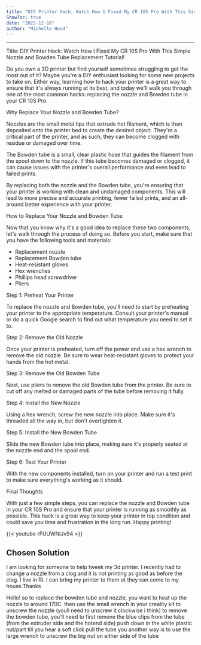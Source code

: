 ```yaml
---
title: "DIY Printer Hack: Watch How I Fixed My CR 10S Pro With This Simple Nozzle and Bowden Tube Replacement Tutorial!"
ShowToc: true 
date: "2022-12-18"
author: "Michelle Hood"
---
```

*****
Title: DIY Printer Hack: Watch How I Fixed My CR 10S Pro With This Simple Nozzle and Bowden Tube Replacement Tutorial!

Do you own a 3D printer but find yourself sometimes struggling to get the most out of it? Maybe you're a DIY enthusiast looking for some new projects to take on. Either way, learning how to hack your printer is a great way to ensure that it's always running at its best, and today we'll walk you through one of the most common hacks: replacing the nozzle and Bowden tube in your CR 10S Pro.

Why Replace Your Nozzle and Bowden Tube?

Nozzles are the small metal tips that extrude hot filament, which is then deposited onto the printer bed to create the desired object. They're a critical part of the printer, and as such, they can become clogged with residue or damaged over time.

The Bowden tube is a small, clear plastic hose that guides the filament from the spool down to the nozzle. If this tube becomes damaged or clogged, it can cause issues with the printer's overall performance and even lead to failed prints.

By replacing both the nozzle and the Bowden tube, you're ensuring that your printer is working with clean and undamaged components. This will lead to more precise and accurate printing, fewer failed prints, and an all-around better experience with your printer.

How to Replace Your Nozzle and Bowden Tube

Now that you know why it's a good idea to replace these two components, let's walk through the process of doing so. Before you start, make sure that you have the following tools and materials:

- Replacement nozzle
- Replacement Bowden tube
- Heat-resistant gloves
- Hex wrenches
- Phillips head screwdriver
- Pliers

Step 1: Preheat Your Printer

To replace the nozzle and Bowden tube, you'll need to start by preheating your printer to the appropriate temperature. Consult your printer's manual or do a quick Google search to find out what temperature you need to set it to.

Step 2: Remove the Old Nozzle

Once your printer is preheated, turn off the power and use a hex wrench to remove the old nozzle. Be sure to wear heat-resistant gloves to protect your hands from the hot metal.

Step 3: Remove the Old Bowden Tube

Next, use pliers to remove the old Bowden tube from the printer. Be sure to cut off any melted or damaged parts of the tube before removing it fully.

Step 4: Install the New Nozzle

Using a hex wrench, screw the new nozzle into place. Make sure it's threaded all the way in, but don't overtighten it.

Step 5: Install the New Bowden Tube

Slide the new Bowden tube into place, making sure it's properly seated at the nozzle end and the spool end.

Step 6: Test Your Printer

With the new components installed, turn on your printer and run a test print to make sure everything's working as it should.

Final Thoughts

With just a few simple steps, you can replace the nozzle and Bowden tube in your CR 10S Pro and ensure that your printer is running as smoothly as possible. This hack is a great way to keep your printer in top condition and could save you time and frustration in the long run. Happy printing!

{{< youtube rFUUWNlJv94 >}} 



## Chosen Solution
 I am looking for someone to help tweek my 3d printer. I recently had to change a nozzle from a clog and it is not printing as good as before the clog. I live in RI. I can bring my printer to them ot they can come to my house.Thanks

 Hello! so to replace the bowden tube and nozzle, you want to heat up the nozzle to around 170C. then use the small wrench in your creality kit to unscrew the nozzle (youll need to unscrew it clockwise i think)
to remove the bowden tube, you'll need to
first remove the blue clips from the tube (from the extruder side and the hotend side)
push down in the white plastic nut/part till you hear a soft click
pull the tube you
another way is to use the large wrench to unscrew the big nut on either side of the tube




